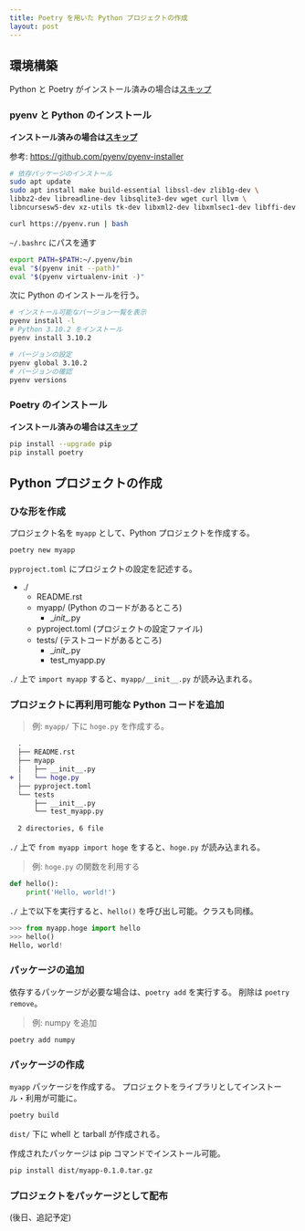 ```yaml
---
title: Poetry を用いた Python プロジェクトの作成
layout: post
---
```


## 環境構築
Python と Poetry がインストール済みの場合は[スキップ](#python-プロジェクトの作成)

### pyenv と Python のインストール
**インストール済みの場合は[スキップ](#poetry-のインストール)**

参考: https://github.com/pyenv/pyenv-installer

```bash
# 依存パッケージのインストール
sudo apt update
sudo apt install make build-essential libssl-dev zlib1g-dev \
libbz2-dev libreadline-dev libsqlite3-dev wget curl llvm \
libncursesw5-dev xz-utils tk-dev libxml2-dev libxmlsec1-dev libffi-dev liblzma-dev

curl https://pyenv.run | bash
```

`~/.bashrc` にパスを通す
```bash title='.bashrc'
export PATH=$PATH:~/.pyenv/bin
eval "$(pyenv init --path)"
eval "$(pyenv virtualenv-init -)"
```

次に Python のインストールを行う。

```bash
# インストール可能なバージョン一覧を表示
pyenv install -l
# Python 3.10.2 をインストール
pyenv install 3.10.2

# バージョンの設定
pyenv global 3.10.2
# バージョンの確認
pyenv versions

```

### Poetry のインストール
**インストール済みの場合は[スキップ](#python-プロジェクトの作成)**

```sh
pip install --upgrade pip
pip install poetry
```

## Python プロジェクトの作成
### ひな形を作成
プロジェクト名を `myapp` として、Python プロジェクトを作成する。

```bash
poetry new myapp
```

`pyproject.toml` にプロジェクトの設定を記述する。

- ./
    - README.rst  
    - myapp/ (Python のコードがあるところ)
        - \__init__.py
    - pyproject.toml (プロジェクトの設定ファイル)
    - tests/ (テストコードがあるところ)
        - \__init__.py
        - test_myapp.py

`./` 上で `import myapp` すると、`myapp/__init__.py` が読み込まれる。

### プロジェクトに再利用可能な Python コードを追加

> 例: `myapp/` 下に `hoge.py` を作成する。

```diff
  .
  ├── README.rst
  ├── myapp
  │   ├── __init__.py
+ │   └── hoge.py
  ├── pyproject.toml
  └── tests
      ├── __init__.py
      └── test_myapp.py
  
  2 directories, 6 file
```

`./` 上で `from myapp import hoge` をすると、`hoge.py` が読み込まれる。

> 例: `hoge.py` の関数を利用する
```py title='myapp/hoge.py'
def hello():
    print('Hello, world!')
```

`./` 上で以下を実行すると、`hello()` を呼び出し可能。クラスも同様。
```py
>>> from myapp.hoge import hello
>>> hello()
Hello, world!
```

### パッケージの追加
依存するパッケージが必要な場合は、`poetry add` を実行する。
削除は `poetry remove`。

> 例: numpy を追加
```bash
poetry add numpy
```

### パッケージの作成
`myapp` パッケージを作成する。
プロジェクトをライブラリとしてインストール・利用が可能に。

```bash
poetry build
```

`dist/` 下に whell と tarball が作成される。

作成されたパッケージは pip コマンドでインストール可能。

```bash
pip install dist/myapp-0.1.0.tar.gz
```

### プロジェクトをパッケージとして配布
(後日、追記予定)


